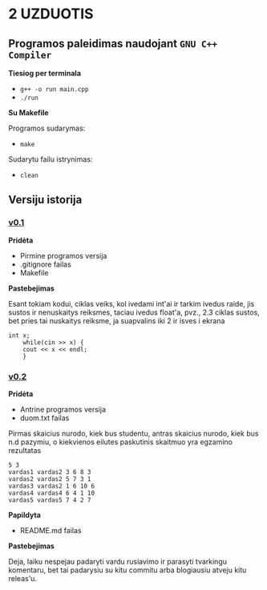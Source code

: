  # 2 UZDUOTIS 
 ## Programos paleidimas naudojant `GNU C++ Compiler`
**Tiesiog per terminala**
- `g++ -o run main.cpp `
- `./run`

**Su Makefile**

Programos sudarymas:
- `make`

Sudarytu failu istrynimas:
- `clean`

## Versiju istorija

### [v0.1](https://github.com/simassimonas/ObjProg-2uzd/releases/tag/v0.1)
**Pridėta**
- Pirmine programos versija
- .gitignore failas
- Makefile

**Pastebejimas**

Esant tokiam kodui, ciklas veiks, kol ivedami int'ai ir tarkim ivedus raide, jis sustos ir nenuskaitys reiksmes, taciau ivedus float'a, pvz., 2.3 ciklas sustos, bet pries tai nuskaitys reiksme, ja suapvalins iki 2 ir isves i ekrana 

```shell
int x;
    while(cin >> x) {
    cout << x << endl;
    }
```
### [v0.2](https://github.com/simassimonas/ObjProg-2uzd/releases/tag/v0.2)
**Pridėta**
- Antrine programos versija
- duom.txt failas

Pirmas skaicius nurodo, kiek bus studentu, antras skaicius nurodo, kiek bus n.d pazymiu, o kiekvienos eilutes paskutinis skaitmuo yra egzamino rezultatas

```shell
5 3
vardas1 vardas2 3 6 8 3
vardas2 vardas2 5 7 3 1
vardas3 vardas2 1 6 10 6
vardas4 vardas4 6 4 1 10
vardas5 vardas5 7 4 2 7
```

**Papildyta**
- README.md failas

**Pastebejimas**

Deja, laiku nespejau padaryti vardu rusiavimo ir parasyti tvarkingu komentaru, bet tai padarysiu su kitu commitu arba blogiausiu atveju kitu releas'u.


